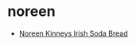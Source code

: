 # noreen

 * [Noreen Kinneys Irish Soda Bread](../../index/n/noreen-kinneys-irish-soda-bread-241956.json)
